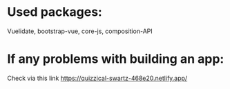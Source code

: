 # Used packages: <br>

Vuelidate,
bootstrap-vue,
core-js,
composition-API

# If any problems with building an app:

Check via this link https://quizzical-swartz-468e20.netlify.app/
